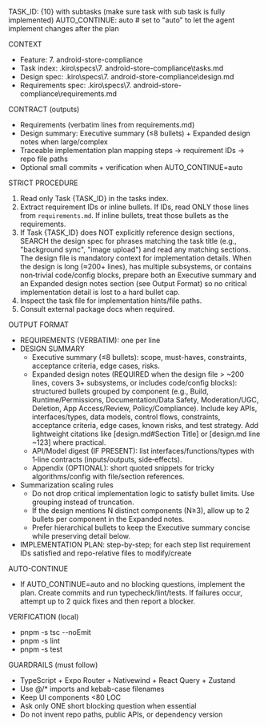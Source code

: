 TASK_ID: {10} with subtasks (make sure task with sub task is fully implemented)
AUTO_CONTINUE: auto # set to "auto" to let the agent implement changes after the plan

CONTEXT

- Feature: 7. android-store-compliance
- Task index: .kiro\specs\7. android-store-compliance\tasks.md
- Design spec: .kiro\specs\7. android-store-compliance\design.md
- Requirements spec: .kiro\specs\7. android-store-compliance\requirements.md

CONTRACT (outputs)

- Requirements (verbatim lines from requirements.md)
- Design summary: Executive summary (≤8 bullets) + Expanded design notes when large/complex
- Traceable implementation plan mapping steps → requirement IDs → repo file paths
- Optional small commits + verification when AUTO_CONTINUE=auto

STRICT PROCEDURE

1. Read only Task {TASK_ID} in the tasks index.
2. Extract requirement IDs or inline bullets. If IDs, read ONLY those lines from `requirements.md`. If inline bullets, treat those bullets as the requirements.
3. If Task {TASK_ID} does NOT explicitly reference design sections, SEARCH the design spec for phrases matching the task title (e.g., "background sync", "image upload") and read any matching sections. The design file is mandatory context for implementation details. When the design is long (≈200+ lines), has multiple subsystems, or contains non‑trivial code/config blocks, prepare both an Executive summary and an Expanded design notes section (see Output Format) so no critical implementation detail is lost to a hard bullet cap.
4. Inspect the task file for implementation hints/file paths.
5. Consult external package docs when required.

OUTPUT FORMAT

- REQUIREMENTS (VERBATIM): one per line
- DESIGN SUMMARY
  - Executive summary (≤8 bullets): scope, must-haves, constraints, acceptance criteria, edge cases, risks.
  - Expanded design notes (REQUIRED when the design file > ~200 lines, covers 3+ subsystems, or includes code/config blocks): structured bullets grouped by component (e.g., Build, Runtime/Permissions, Documentation/Data Safety, Moderation/UGC, Deletion, App Access/Review, Policy/Compliance). Include key APIs, interfaces/types, data models, control flows, constraints, acceptance criteria, edge cases, known risks, and test strategy. Add lightweight citations like [design.md#Section Title] or [design.md line ~123] where practical.
  - API/Model digest (IF PRESENT): list interfaces/functions/types with 1‑line contracts (inputs/outputs, side‑effects).
  - Appendix (OPTIONAL): short quoted snippets for tricky algorithms/config with file/section references.
- Summarization scaling rules
  - Do not drop critical implementation logic to satisfy bullet limits. Use grouping instead of truncation.
  - If the design mentions N distinct components (N≥3), allow up to 2 bullets per component in the Expanded notes.
  - Prefer hierarchical bullets to keep the Executive summary concise while preserving detail below.
- IMPLEMENTATION PLAN: step-by-step; for each step list requirement IDs satisfied and repo-relative files to modify/create

AUTO-CONTINUE

- If AUTO_CONTINUE=auto and no blocking questions, implement the plan. Create commits and run typecheck/lint/tests. If failures occur, attempt up to 2 quick fixes and then report a blocker.

VERIFICATION (local)

- pnpm -s tsc --noEmit
- pnpm -s lint
- pnpm -s test

GUARDRAILS (must follow)

- TypeScript + Expo Router + Nativewind + React Query + Zustand
- Use @/\* imports and kebab-case filenames
- Keep UI components <80 LOC
- Ask only ONE short blocking question when essential
- Do not invent repo paths, public APIs, or dependency version
